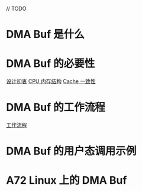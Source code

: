 // TODO

# DMA Buf 是什么



# DMA Buf 的必要性

[设计初衷](https://blog.csdn.net/hexiaolong2009/article/details/102596744)
[CPU 内存结构](https://www.cnblogs.com/wahaha02/p/9392088.html)
[Cache 一致性](https://blog.csdn.net/jasonchen_gbd/article/details/79462064)

# DMA Buf 的工作流程

[工作流程](https://blog.csdn.net/hexiaolong2009/article/details/102596744)

# DMA Buf 的用户态调用示例



# A72 Linux 上的 DMA Buf
